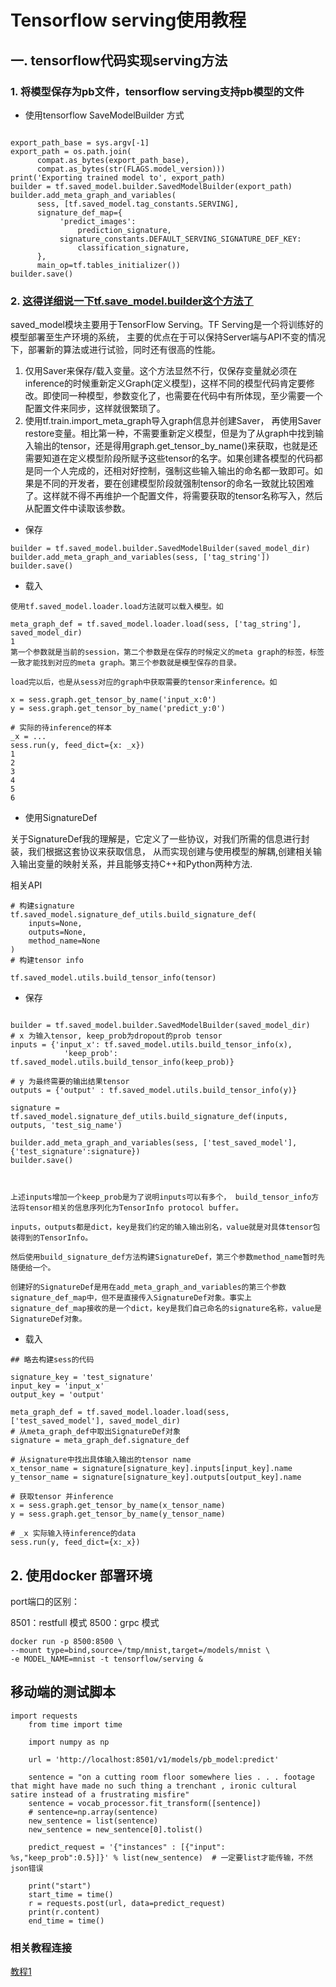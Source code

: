 

# Tensorflow serving使用教程


## 一. tensorflow代码实现serving方法

### 1. 将模型保存为pb文件，tensorflow serving支持pb模型的文件

* 使用tensorflow  SaveModelBuilder 方式

```

export_path_base = sys.argv[-1]
export_path = os.path.join(
      compat.as_bytes(export_path_base),
      compat.as_bytes(str(FLAGS.model_version)))
print('Exporting trained model to', export_path)
builder = tf.saved_model.builder.SavedModelBuilder(export_path)
builder.add_meta_graph_and_variables(
      sess, [tf.saved_model.tag_constants.SERVING],
      signature_def_map={
           'predict_images':
               prediction_signature,
           signature_constants.DEFAULT_SERVING_SIGNATURE_DEF_KEY:
               classification_signature,
      },
      main_op=tf.tables_initializer())
builder.save()
```

### 2. [这得详细说一下tf.save_model.builder这个方法了](https://blog.csdn.net/thriving_fcl/article/details/75213361)

saved_model模块主要用于TensorFlow Serving。TF Serving是一个将训练好的模型部署至生产环境的系统，
主要的优点在于可以保持Server端与API不变的情况下，部署新的算法或进行试验，同时还有很高的性能。


1. 仅用Saver来保存/载入变量。这个方法显然不行，仅保存变量就必须在inference的时候重新定义Graph(定义模型)，这样不同的模型代码肯定要修改。即使同一种模型，参数变化了，也需要在代码中有所体现，至少需要一个配置文件来同步，这样就很繁琐了。
2. 使用tf.train.import_meta_graph导入graph信息并创建Saver， 再使用Saver restore变量。相比第一种，不需要重新定义模型，但是为了从graph中找到输入输出的tensor，还是得用graph.get_tensor_by_name()来获取，也就是还需要知道在定义模型阶段所赋予这些tensor的名字。如果创建各模型的代码都是同一个人完成的，还相对好控制，强制这些输入输出的命名都一致即可。如果是不同的开发者，要在创建模型阶段就强制tensor的命名一致就比较困难了。这样就不得不再维护一个配置文件，将需要获取的tensor名称写入，然后从配置文件中读取该参数。

* 保存
```
builder = tf.saved_model.builder.SavedModelBuilder(saved_model_dir)
builder.add_meta_graph_and_variables(sess, ['tag_string'])
builder.save()
```
* 载入

```
使用tf.saved_model.loader.load方法就可以载入模型。如

meta_graph_def = tf.saved_model.loader.load(sess, ['tag_string'], saved_model_dir)
1
第一个参数就是当前的session，第二个参数是在保存的时候定义的meta graph的标签，标签一致才能找到对应的meta graph。第三个参数就是模型保存的目录。

load完以后，也是从sess对应的graph中获取需要的tensor来inference。如

x = sess.graph.get_tensor_by_name('input_x:0')
y = sess.graph.get_tensor_by_name('predict_y:0')

# 实际的待inference的样本
_x = ... 
sess.run(y, feed_dict={x: _x})
1
2
3
4
5
6
```


* 使用SignatureDef

关于SignatureDef我的理解是，它定义了一些协议，对我们所需的信息进行封装，我们根据这套协议来获取信息，
从而实现创建与使用模型的解耦,创建相关输入输出变量的映射关系，并且能够支持C++和Python两种方法.

相关API
```
# 构建signature
tf.saved_model.signature_def_utils.build_signature_def(
    inputs=None,
    outputs=None,
    method_name=None
)
# 构建tensor info 

tf.saved_model.utils.build_tensor_info(tensor)
```

* 保存
```

builder = tf.saved_model.builder.SavedModelBuilder(saved_model_dir)
# x 为输入tensor, keep_prob为dropout的prob tensor 
inputs = {'input_x': tf.saved_model.utils.build_tensor_info(x), 
            'keep_prob': tf.saved_model.utils.build_tensor_info(keep_prob)}

# y 为最终需要的输出结果tensor 
outputs = {'output' : tf.saved_model.utils.build_tensor_info(y)}

signature = tf.saved_model.signature_def_utils.build_signature_def(inputs, outputs, 'test_sig_name')

builder.add_meta_graph_and_variables(sess, ['test_saved_model'], {'test_signature':signature})
builder.save()



上述inputs增加一个keep_prob是为了说明inputs可以有多个， build_tensor_info方法将tensor相关的信息序列化为TensorInfo protocol buffer。

inputs，outputs都是dict，key是我们约定的输入输出别名，value就是对具体tensor包装得到的TensorInfo。

然后使用build_signature_def方法构建SignatureDef，第三个参数method_name暂时先随便给一个。

创建好的SignatureDef是用在add_meta_graph_and_variables的第三个参数signature_def_map中，但不是直接传入SignatureDef对象。事实上signature_def_map接收的是一个dict，key是我们自己命名的signature名称，value是SignatureDef对象。

```

* 载入
```
## 略去构建sess的代码

signature_key = 'test_signature'
input_key = 'input_x'
output_key = 'output'

meta_graph_def = tf.saved_model.loader.load(sess, ['test_saved_model'], saved_model_dir)
# 从meta_graph_def中取出SignatureDef对象
signature = meta_graph_def.signature_def

# 从signature中找出具体输入输出的tensor name 
x_tensor_name = signature[signature_key].inputs[input_key].name
y_tensor_name = signature[signature_key].outputs[output_key].name

# 获取tensor 并inference
x = sess.graph.get_tensor_by_name(x_tensor_name)
y = sess.graph.get_tensor_by_name(y_tensor_name)

# _x 实际输入待inference的data
sess.run(y, feed_dict={x:_x})

```

## 2. 使用docker 部署环境

port端口的区别：

8501：restfull 模式
8500：grpc 模式

```
docker run -p 8500:8500 \
--mount type=bind,source=/tmp/mnist,target=/models/mnist \
-e MODEL_NAME=mnist -t tensorflow/serving &

```

## 移动端的测试脚本

```
import requests
    from time import time

    import numpy as np

    url = 'http://localhost:8501/v1/models/pb_model:predict'

    sentence = "on a cutting room floor somewhere lies . . . footage that might have made no such thing a trenchant , ironic cultural satire instead of a frustrating misfire"
    sentence = vocab_processor.fit_transform([sentence])
    # sentence=np.array(sentence)
    new_sentence = list(sentence)
    new_sentence = new_sentence[0].tolist()

    predict_request = '{"instances" : [{"input": %s,"keep_prob":0.5}]}' % list(new_sentence)  # 一定要list才能传输，不然json错误

    print("start")
    start_time = time()
    r = requests.post(url, data=predict_request)
    print(r.content)
    end_time = time()

```


### 相关教程连接

[教程1](https://www.jianshu.com/p/d11a5c3dc757)